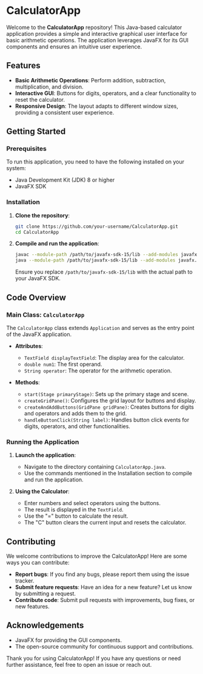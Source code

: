 # CalculatorApp

Welcome to the **CalculatorApp** repository! This Java-based calculator application provides a simple and interactive graphical user interface for basic arithmetic operations. The application leverages JavaFX for its GUI components and ensures an intuitive user experience.

## Features

- **Basic Arithmetic Operations**: Perform addition, subtraction, multiplication, and division.
- **Interactive GUI**: Buttons for digits, operators, and a clear functionality to reset the calculator.
- **Responsive Design**: The layout adapts to different window sizes, providing a consistent user experience.

## Getting Started

### Prerequisites

To run this application, you need to have the following installed on your system:

- Java Development Kit (JDK) 8 or higher
- JavaFX SDK

### Installation

1. **Clone the repository**:
    ```bash
    git clone https://github.com/your-username/CalculatorApp.git
    cd CalculatorApp
    ```

2. **Compile and run the application**:
    ```bash
    javac --module-path /path/to/javafx-sdk-15/lib --add-modules javafx.controls CalculatorApp.java
    java --module-path /path/to/javafx-sdk-15/lib --add-modules javafx.controls CalculatorApp
    ```
    Ensure you replace `/path/to/javafx-sdk-15/lib` with the actual path to your JavaFX SDK.

## Code Overview

### Main Class: `CalculatorApp`

The `CalculatorApp` class extends `Application` and serves as the entry point of the JavaFX application.

- **Attributes**:
  - `TextField displayTextField`: The display area for the calculator.
  - `double num1`: The first operand.
  - `String operator`: The operator for the arithmetic operation.

- **Methods**:
  - `start(Stage primaryStage)`: Sets up the primary stage and scene.
  - `createGridPane()`: Configures the grid layout for buttons and display.
  - `createAndAddButtons(GridPane gridPane)`: Creates buttons for digits and operators and adds them to the grid.
  - `handleButtonClick(String label)`: Handles button click events for digits, operators, and other functionalities.

### Running the Application

1. **Launch the application**:
    - Navigate to the directory containing `CalculatorApp.java`.
    - Use the commands mentioned in the Installation section to compile and run the application.

2. **Using the Calculator**:
    - Enter numbers and select operators using the buttons.
    - The result is displayed in the `TextField`.
    - Use the "=" button to calculate the result.
    - The "C" button clears the current input and resets the calculator.

## Contributing

We welcome contributions to improve the CalculatorApp! Here are some ways you can contribute:

- **Report bugs**: If you find any bugs, please report them using the issue tracker.
- **Submit feature requests**: Have an idea for a new feature? Let us know by submitting a request.
- **Contribute code**: Submit pull requests with improvements, bug fixes, or new features.



## Acknowledgements

- JavaFX for providing the GUI components.
- The open-source community for continuous support and contributions.

Thank you for using CalculatorApp! If you have any questions or need further assistance, feel free to open an issue or reach out.
